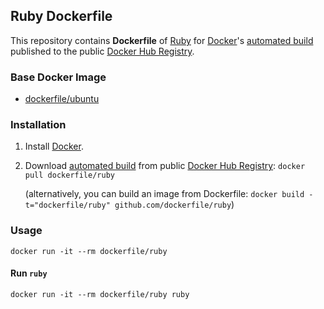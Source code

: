 ## Ruby Dockerfile


This repository contains **Dockerfile** of [Ruby](https://www.ruby-lang.org/) for [Docker](https://www.docker.com/)'s [automated build](https://registry.hub.docker.com/u/dockerfile/ruby/) published to the public [Docker Hub Registry](https://registry.hub.docker.com/).


### Base Docker Image

* [dockerfile/ubuntu](http://dockerfile.github.io/#/ubuntu)


### Installation

1. Install [Docker](https://www.docker.com/).

2. Download [automated build](https://registry.hub.docker.com/u/dockerfile/ruby/) from public [Docker Hub Registry](https://registry.hub.docker.com/): `docker pull dockerfile/ruby`

   (alternatively, you can build an image from Dockerfile: `docker build -t="dockerfile/ruby" github.com/dockerfile/ruby`)


### Usage

    docker run -it --rm dockerfile/ruby

#### Run `ruby`

    docker run -it --rm dockerfile/ruby ruby
